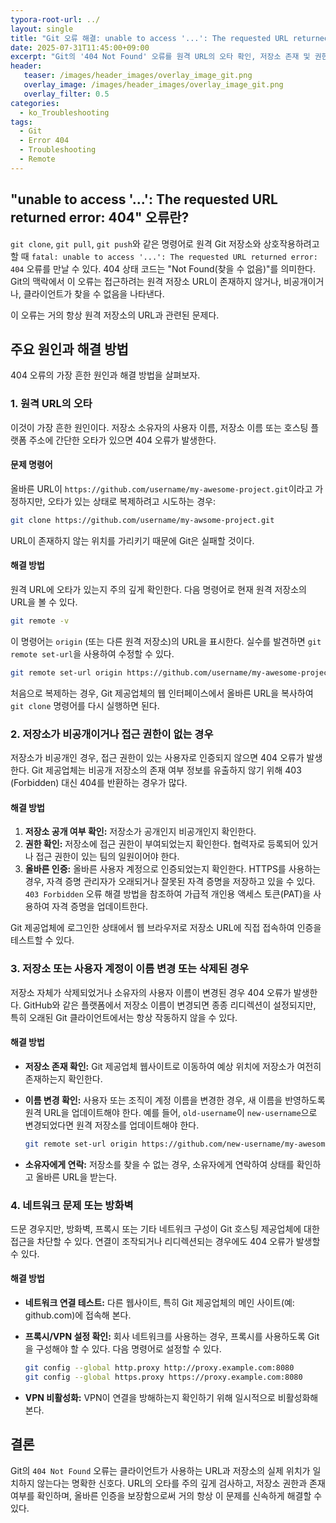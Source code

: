 ```yaml
---
typora-root-url: ../
layout: single
title: "Git 오류 해결: unable to access '...': The requested URL returned error: 404"
date: 2025-07-31T11:45:00+09:00
excerpt: "Git의 '404 Not Found' 오류를 원격 URL의 오타 확인, 저장소 존재 및 권한 검증, 올바른 인증을 통해 해결하세요. 이 흔한 URL 관련 문제를 해결하는 방법을 배웁니다."
header:
   teaser: /images/header_images/overlay_image_git.png
   overlay_image: /images/header_images/overlay_image_git.png
   overlay_filter: 0.5
categories:
  - ko_Troubleshooting
tags:
  - Git
  - Error 404
  - Troubleshooting
  - Remote
---
```


## "unable to access '...': The requested URL returned error: 404" 오류란?

`git clone`, `git pull`, `git push`와 같은 명령어로 원격 Git 저장소와 상호작용하려고 할 때 `fatal: unable to access '...': The requested URL returned error: 404` 오류를 만날 수 있다. 404 상태 코드는 "Not Found(찾을 수 없음)"를 의미한다. Git의 맥락에서 이 오류는 접근하려는 원격 저장소 URL이 존재하지 않거나, 비공개이거나, 클라이언트가 찾을 수 없음을 나타낸다.

이 오류는 거의 항상 원격 저장소의 URL과 관련된 문제다.

## 주요 원인과 해결 방법

404 오류의 가장 흔한 원인과 해결 방법을 살펴보자.

### 1. 원격 URL의 오타

이것이 가장 흔한 원인이다. 저장소 소유자의 사용자 이름, 저장소 이름 또는 호스팅 플랫폼 주소에 간단한 오타가 있으면 404 오류가 발생한다.

#### 문제 명령어

올바른 URL이 `https://github.com/username/my-awesome-project.git`이라고 가정하지만, 오타가 있는 상태로 복제하려고 시도하는 경우:

```bash
git clone https://github.com/username/my-awsome-project.git
```

URL이 존재하지 않는 위치를 가리키기 때문에 Git은 실패할 것이다.

#### 해결 방법

원격 URL에 오타가 있는지 주의 깊게 확인한다. 다음 명령어로 현재 원격 저장소의 URL을 볼 수 있다.

```bash
git remote -v
```

이 명령어는 `origin` (또는 다른 원격 저장소)의 URL을 표시한다. 실수를 발견하면 `git remote set-url`을 사용하여 수정할 수 있다.

```bash
git remote set-url origin https://github.com/username/my-awesome-project.git
```

처음으로 복제하는 경우, Git 제공업체의 웹 인터페이스에서 올바른 URL을 복사하여 `git clone` 명령어를 다시 실행하면 된다.

### 2. 저장소가 비공개이거나 접근 권한이 없는 경우

저장소가 비공개인 경우, 접근 권한이 있는 사용자로 인증되지 않으면 404 오류가 발생한다. Git 제공업체는 비공개 저장소의 존재 여부 정보를 유출하지 않기 위해 403 (Forbidden) 대신 404를 반환하는 경우가 많다.

#### 해결 방법

1.  **저장소 공개 여부 확인:** 저장소가 공개인지 비공개인지 확인한다.
2.  **권한 확인:** 저장소에 접근 권한이 부여되었는지 확인한다. 협력자로 등록되어 있거나 접근 권한이 있는 팀의 일원이어야 한다.
3.  **올바른 인증:** 올바른 사용자 계정으로 인증되었는지 확인한다. HTTPS를 사용하는 경우, 자격 증명 관리자가 오래되거나 잘못된 자격 증명을 저장하고 있을 수 있다. `403 Forbidden` 오류 해결 방법을 참조하여 가급적 개인용 액세스 토큰(PAT)을 사용하여 자격 증명을 업데이트한다.

Git 제공업체에 로그인한 상태에서 웹 브라우저로 저장소 URL에 직접 접속하여 인증을 테스트할 수 있다.

### 3. 저장소 또는 사용자 계정이 이름 변경 또는 삭제된 경우

저장소 자체가 삭제되었거나 소유자의 사용자 이름이 변경된 경우 404 오류가 발생한다. GitHub와 같은 플랫폼에서 저장소 이름이 변경되면 종종 리디렉션이 설정되지만, 특히 오래된 Git 클라이언트에서는 항상 작동하지 않을 수 있다.

#### 해결 방법

*   **저장소 존재 확인:** Git 제공업체 웹사이트로 이동하여 예상 위치에 저장소가 여전히 존재하는지 확인한다.
*   **이름 변경 확인:** 사용자 또는 조직이 계정 이름을 변경한 경우, 새 이름을 반영하도록 원격 URL을 업데이트해야 한다. 예를 들어, `old-username`이 `new-username`으로 변경되었다면 원격 저장소를 업데이트해야 한다.

    ```bash
    git remote set-url origin https://github.com/new-username/my-awesome-project.git
    ```
*   **소유자에게 연락:** 저장소를 찾을 수 없는 경우, 소유자에게 연락하여 상태를 확인하고 올바른 URL을 받는다.

### 4. 네트워크 문제 또는 방화벽

드문 경우지만, 방화벽, 프록시 또는 기타 네트워크 구성이 Git 호스팅 제공업체에 대한 접근을 차단할 수 있다. 연결이 조작되거나 리디렉션되는 경우에도 404 오류가 발생할 수 있다.

#### 해결 방법

*   **네트워크 연결 테스트:** 다른 웹사이트, 특히 Git 제공업체의 메인 사이트(예: github.com)에 접속해 본다.
*   **프록시/VPN 설정 확인:** 회사 네트워크를 사용하는 경우, 프록시를 사용하도록 Git을 구성해야 할 수 있다. 다음 명령어로 설정할 수 있다.

    ```bash
    git config --global http.proxy http://proxy.example.com:8080
    git config --global https.proxy https://proxy.example.com:8080
    ```
*   **VPN 비활성화:** VPN이 연결을 방해하는지 확인하기 위해 일시적으로 비활성화해 본다.

## 결론

Git의 `404 Not Found` 오류는 클라이언트가 사용하는 URL과 저장소의 실제 위치가 일치하지 않는다는 명확한 신호다. URL의 오타를 주의 깊게 검사하고, 저장소 권한과 존재 여부를 확인하며, 올바른 인증을 보장함으로써 거의 항상 이 문제를 신속하게 해결할 수 있다.
